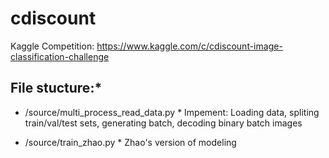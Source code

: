 # cdiscount
Kaggle Competition: https://www.kaggle.com/c/cdiscount-image-classification-challenge

## File stucture:*
* /source/multi_process_read_data.py *
Impement:
Loading data, spliting train/val/test sets, generating batch, decoding binary batch images

* /source/train_zhao.py *
Zhao's version of modeling

